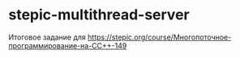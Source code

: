 # stepic-multithread-server

Итоговое задание для https://stepic.org/course/Многопоточное-программирование-на-СС++-149
